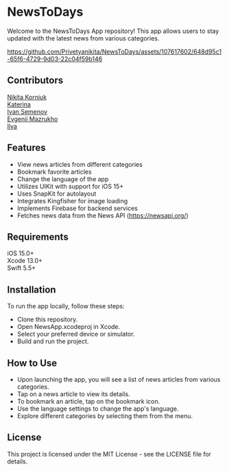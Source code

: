# NewsToDays

Welcome to the NewsToDays App repository! This app allows users to stay updated with the latest news from various categories.



https://github.com/Privetyanikita/NewsToDays/assets/107617602/648d95c1-65f6-4729-9d03-22c04f59b146

## Contributors

[Nikita Korniuk](https://github.com/Privetyanikita)\
[Katerina](https://github.com/KateKashko)\
[Ivan Semenov](https://github.com/dr4gons1ayer01)\
[Evgenii Mazrukho](https://github.com/Bruzya)\
[Ilya](https://github.com/BokinWork)
## Features

- View news articles from different categories
- Bookmark favorite articles
- Change the language of the app
- Utilizes UIKit with support for iOS 15+
- Uses SnapKit for autolayout
- Integrates Kingfisher for image loading
- Implements Firebase for backend services
- Fetches news data from the News API (https://newsapi.org/)
## Requirements

iOS 15.0+\
Xcode 13.0+\
Swift 5.5+
## Installation

To run the app locally, follow these steps:

- Clone this repository.
- Open NewsApp.xcodeproj in Xcode.
- Select your preferred device or simulator.
- Build and run the project.
## How to Use

- Upon launching the app, you will see a list of news articles from various categories.
- Tap on a news article to view its details.
- To bookmark an article, tap on the bookmark icon.
- Use the language settings to change the app's language.
- Explore different categories by selecting them from the menu.


## License

This project is licensed under the MIT License - see the LICENSE file for details.
